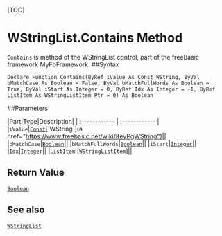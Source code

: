 [TOC]
# WStringList.Contains Method

`Contains` is method of the WStringList control, part of the freeBasic framework MyFbFramework.
##Syntax
```freeBasic
Declare Function Contains(ByRef iValue As Const WString, ByVal bMatchCase As Boolean = False, ByVal bMatchFullWords As Boolean = True, ByVal iStart As Integer = 0, ByRef Idx As Integer = -1, ByRef ListItem As WStringListItem Ptr = 0) As Boolean
```

##Parameters

|Part|Type|Description|
| :------------ | :------------ |
|`iValue`|[`Const`]("https://www.freebasic.net/wiki/KeyPgConst")[`WString`](a href="https://www.freebasic.net/wiki/KeyPgWString")||
|`bMatchCase`|[`Boolean`]("https://www.freebasic.net/wiki/KeyPgBoolean")||
|`bMatchFullWords`|[`Boolean`]("https://www.freebasic.net/wiki/KeyPgBoolean")||
|`iStart`|[`Integer`]("https://www.freebasic.net/wiki/KeyPgInteger")||
|`Idx`|[`Integer`]("https://www.freebasic.net/wiki/KeyPgInteger")||
|`ListItem`|[`WStringListItem`]||

## Return Value
[`Boolean`]("https://www.freebasic.net/wiki/KeyPgBoolean")
## See also
[`WStringList`](WStringList.md)
